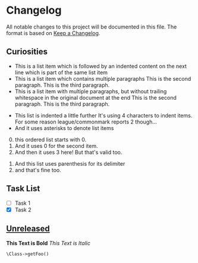 # Changelog

All notable changes to this project will be documented in this file.
The format is based on [Keep a Changelog](https://keepachangelog.com/en/1.0.0/).

## Curiosities

- This is a list item which is followed by an indented content on the next line
  which is part of the same list item
- This is a list item which contains multiple paragraphs
  This is the second paragraph.
  This is the third paragraph.
- This is a list item with multiple paragraphs, but without trailing whitespace in the original document at the end
  This is the second paragraph.
  This is the third paragraph.

* This list is indented a little further
  It's using 4 characters to indent items. For some reason league/commonmark reports 2 though...
* And it uses asterisks to denote list items

0. this ordered list starts with 0.
0. And it uses 0 for the second item.
3. And then it uses 3 here! But that's valid too.

1) And this list uses parenthesis for its delimiter
2) and that's fine too.

## Task List

- [ ] Task 1
- [x] Task 2

## [Unreleased](https://github.com/olivierlacan/keep-a-changelog/compare/v1.0.0...HEAD)

**This Text is Bold**
*This Text is Italic*

`\Class->getFoo()`
